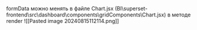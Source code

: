 formData можно менять в файле Chart.jsx (BI\superset-frontend\src\dashboard\components\gridComponents\Chart.jsx) в методе render
![[Pasted image 20240815112114.png]]